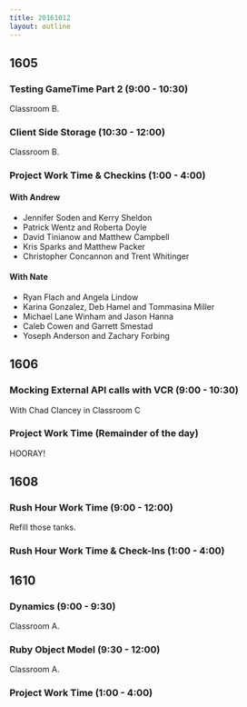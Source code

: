 ```yaml
---
title: 20161012
layout: outline
---
```


## 1605

### Testing GameTime Part 2 (9:00 - 10:30)

Classroom B.

### Client Side Storage (10:30 - 12:00)

Classroom B.

### Project Work Time & Checkins (1:00 - 4:00)

#### With Andrew

- Jennifer Soden and Kerry Sheldon
- Patrick Wentz and Roberta Doyle
- David Tinianow and Matthew Campbell
- Kris Sparks and Matthew Packer
- Christopher Concannon and Trent Whitinger


#### With Nate

- Ryan Flach and Angela Lindow
- Karina Gonzalez, Deb Hamel and Tommasina Miller
- Michael Lane Winham and Jason Hanna
- Caleb Cowen and Garrett Smestad
- Yoseph Anderson and Zachary Forbing


## 1606

### Mocking External API calls with VCR (9:00 - 10:30)

With Chad Clancey in Classroom C

### Project Work Time (Remainder of the day)

HOORAY!


## 1608

### Rush Hour Work Time (9:00 - 12:00)

Refill those tanks.

### Rush Hour Work Time & Check-Ins (1:00 - 4:00)


## 1610

### Dynamics (9:00 - 9:30)

Classroom A.

### Ruby Object Model (9:30 - 12:00)

Classroom A.

### Project Work Time (1:00 - 4:00)
